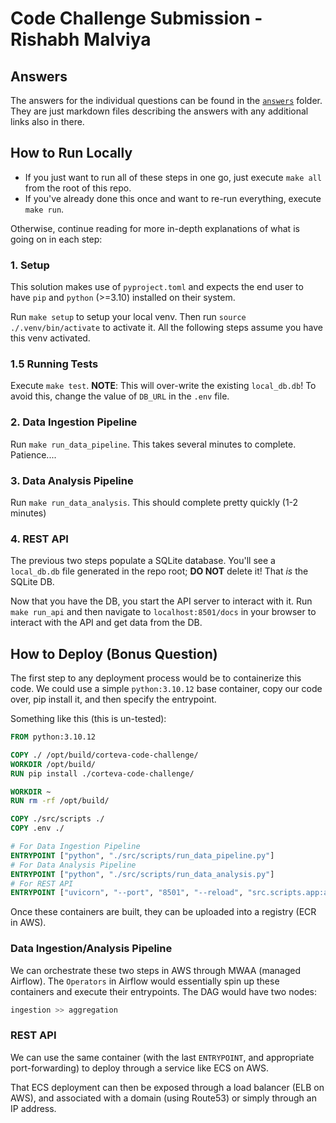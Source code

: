 # Code Challenge Submission - Rishabh Malviya

## Answers
The answers for the individual questions can be found in the [`answers`](https://github.com/RishabhMalviya/corteva-code-challenge/tree/main/answers) folder. They are just markdown files describing the answers with any additional links also in there.

## How to Run Locally
- If you just want to run all of these steps in one go, just execute `make all` from the root of this repo.
- If you've already done this once and want to re-run everything, execute `make run`.

Otherwise, continue reading for more in-depth explanations of what is going on in each step:

### 1. Setup
This solution makes use of `pyproject.toml` and expects the end user to have `pip` and `python` (>=3.10) installed on their system.

Run `make setup` to setup your local venv. Then run `source ./.venv/bin/activate` to activate it. All the following steps assume you have this venv activated.

### 1.5 Running Tests
Execute `make test`. **NOTE**: This will over-write the existing `local_db.db`! To avoid this, change the value of `DB_URL` in the `.env` file.

### 2. Data Ingestion Pipeline
Run `make run_data_pipeline`. This takes several minutes to complete. Patience....

### 3. Data Analysis Pipeline
Run `make run_data_analysis`. This should complete pretty quickly (1-2 minutes)

### 4. REST API
The previous two steps populate a SQLite database. You'll see a `local_db.db` file generated in the repo root; **DO NOT** delete it! That *is* the SQLite DB.

Now that you have the DB, you start the API server to interact with it. Run `make run_api` and then navigate to `localhost:8501/docs` in your browser to interact with the API and get data from the DB.

## How to Deploy (Bonus Question)
The first step to any deployment process would be to containerize this code. We could use a simple `python:3.10.12` base container, copy our code over, pip install it, and then specify the entrypoint. 

Something like this (this is un-tested):
```Dockerfile
FROM python:3.10.12

COPY ./ /opt/build/corteva-code-challenge/
WORKDIR /opt/build/
RUN pip install ./corteva-code-challenge/

WORKDIR ~
RUN rm -rf /opt/build/

COPY ./src/scripts ./
COPY .env ./

# For Data Ingestion Pipeline
ENTRYPOINT ["python", "./src/scripts/run_data_pipeline.py"]
# For Data Analysis Pipeline
ENTRYPOINT ["python", "./src/scripts/run_data_analysis.py"]
# For REST API
ENTRYPOINT ["uvicorn", "--port", "8501", "--reload", "src.scripts.app:app"]
```

Once these containers are built, they can be uploaded into a registry (ECR in AWS).

### Data Ingestion/Analysis Pipeline
We can orchestrate these two steps in AWS through MWAA (managed Airflow). The `Operators` in Airflow would essentially spin up these containers and execute their entrypoints. The DAG would have two nodes:
```python
ingestion >> aggregation
```

### REST API
We can use the same container (with the last `ENTRYPOINT`, and appropriate port-forwarding) to deploy through a service like ECS on AWS.

That ECS deployment can then be exposed through a load balancer (ELB on AWS), and associated with a domain (using Route53) or simply through an IP address.
